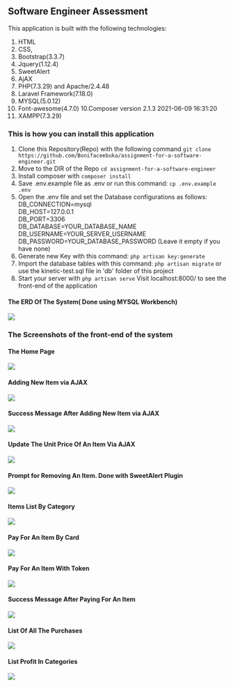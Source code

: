 ## Software Engineer Assessment
This application is built with the following technologies:
1. HTML
2. CSS,
3. Bootstrap(3.3.7)
4. Jquery(1.12.4)
4. SweetAlert
5. AjAX
6. PHP(7.3.29) and Apache/2.4.48
7. Laravel Framework(7.18.0)
7. MYSQL(5.0.12)
9. Font-awesome(4.7.0)
10.Composer version 2.1.3 2021-06-09 16:31:20
11. XAMPP(7.3.29)


### This is how you can install this application
1. Clone this Repository(Repo) with the following command `git clone https://github.com/Bonifaceebuka/assignment-for-a-software-engineer.git`
2. Move to the DIR of the Repo `cd assignment-for-a-software-engineer`
3. Install composer with `composer install`
4. Save .env.example file as .env or run this command: `cp .env.example .env`
5.	Open the .env file and set the Database configurations as follows:<br>
	DB_CONNECTION=mysql<br>
	DB_HOST=127.0.0.1<br>
	DB_PORT=3306<br>
	DB_DATABASE=YOUR_DATABASE_NAME<br>
	DB_USERNAME=YOUR_SERVER_USERNAME<br>
	DB_PASSWORD=YOUR_DATABASE_PASSWORD (Leave it empty if you have none)<br>
6. Generate new Key with this command: `php artisan key:generate`
7. Import the database tables with this command: `php artisan migrate` or use the kinetic-test.sql file in 'db' folder of this project
8. Start your server with `php artisan serve`
	Visit localhost:8000/ to see the front-end of the application

#### The ERD Of The System( Done using MYSQL Workbench)
<img src="https://github.com/Bonifaceebuka/assignment-for-a-software-engineer/blob/master/ERD/ERD.png">


### The Screenshots of the front-end of the system
#### The Home Page
<img src="https://github.com/Bonifaceebuka/assignment-for-a-software-engineer/blob/master/screenshots/home.PNG">

#### Adding New Item via AJAX
<img src="https://github.com/Bonifaceebuka/assignment-for-a-software-engineer/blob/master/screenshots/create-new-item.PNG">

#### Success Message After Adding New Item via AJAX
<img src="https://github.com/Bonifaceebuka/assignment-for-a-software-engineer/blob/master/screenshots/new-added-item.PNG">

#### Update The Unit Price Of An Item Via AJAX
<img src="https://github.com/Bonifaceebuka/assignment-for-a-software-engineer/blob/master/screenshots/Update-unit-price.PNG">

#### Prompt for Removing An Item. Done with SweetAlert Plugin
<img src="https://github.com/Bonifaceebuka/assignment-for-a-software-engineer/blob/master/screenshots/delete-item-prompt.PNG">

#### Items List By Category
<img src="https://github.com/Bonifaceebuka/assignment-for-a-software-engineer/blob/master/screenshots/items-by-category.PNG">

#### Pay For An Item By Card
<img src="https://github.com/Bonifaceebuka/assignment-for-a-software-engineer/blob/master/screenshots/pay-by-card.PNG">

#### Pay For An Item With Token
<img src="https://github.com/Bonifaceebuka/assignment-for-a-software-engineer/blob/master/screenshots/pay-by-token.PNG">

#### Success Message After Paying For An Item
<img src="https://github.com/Bonifaceebuka/assignment-for-a-software-engineer/blob/master/screenshots/successful-purchase.PNG">

#### List Of All The Purchases
<img src="https://github.com/Bonifaceebuka/assignment-for-a-software-engineer/blob/master/screenshots/purchases-list.PNG">

#### List Profit In Categories
<img src="https://github.com/Bonifaceebuka/assignment-for-a-software-engineer/blob/master/screenshots/profit-by-category.PNG">


